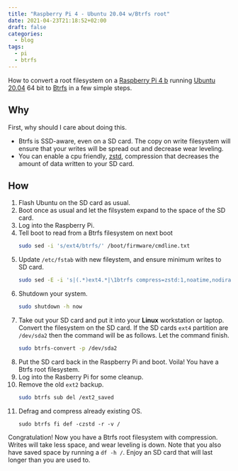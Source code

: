 ```yaml
---
title: "Raspberry Pi 4 - Ubuntu 20.04 w/Btrfs root"
date: 2021-04-23T21:18:52+02:00
draft: false
categories:
  - blog
tags:
  - pi
  - btrfs
---
```


How to convert a root filesystem on a [Raspberry Pi 4 b](https://www.raspberrypi.org/products/raspberry-pi-4-model-b/) running [Ubuntu 20.04](https://ubuntu.com/download/raspberry-pi) 64 bit to [Btrfs](https://btrfs.wiki.kernel.org/) in a few simple steps.

<!--more-->

## Why

First, why should I care about doing this.

* Btrfs is SSD-aware, even on a SD card. The copy on write filesystem will ensure that your writes will be spread out and decrease wear leveling.
* You can enable a cpu friendly, [zstd](https://github.com/facebook/zstd), compression that decreases the amount of data written to your SD card.

## How

1. Flash Ubuntu on the SD card as usual.
0. Boot once as usual and let the filsystem expand to the space of the SD card.
0. Log into the Raspberry Pi.
0. Tell boot to read from a Btrfs filesystem on next boot
    ```bash
    sudo sed -i 's/ext4/btrfs/' /boot/firmware/cmdline.txt
    ```
0. Update `/etc/fstab` with new fileystem, and ensure minimum writes to SD card.
    ```bash
    sudo sed -E -i 's|(.*)ext4.*|\1btrfs compress=zstd:1,noatime,nodiratime 0 0|' /etc/fstab
    ```
0. Shutdown your system.
    ```bash
    sudo shutdown -h now
    ```
0. Take out your SD card and put it into your **Linux** workstation or laptop. Convert the filesystem on the SD card. If the SD cards `ext4` partition are `/dev/sda2` then the command will be as follows. Let the command finish.
    ```bash
    sudo btrfs-convert -p /dev/sda2
    ```
0. Put the SD card back in the Raspberry Pi and boot. Voila! You have a Btrfs root filesystem.
0. Log into the Rasberry Pi for some cleanup.
0. Remove the old `ext2` backup.
    ```bash
    sudo btrfs sub del /ext2_saved
    ```
0. Defrag and compress already existing OS.
    ```btrfs
    sudo btrfs fi def -czstd -r -v /
    ```

Congratulation! Now you have a Btrfs root filesystem with compression. Writes will take less space, and wear leveling is down. Note that you also have saved space by running a `df -h /`. Enjoy an SD card that will last longer than you are used to.

<!---
vim: set spell spelllang=en:
-->




